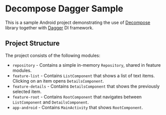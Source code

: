 # Decompose Dagger Sample

This is a sample Android project demonstrating the use of [Decompose](https://github.com/arkivanov/Decompose) library together with [Dagger](https://github.com/google/dagger) DI framework.

## Project Structure

The project consists of the following modules:

- `repository` - Contains a simple in-memory `Repository`, shared in feature modules.
- `feature-list` - Contains `ListComponent` that shows a list of text items. Clicking on an item opens `DetailsComponent`.
- `feature-details` - Contains `DetailsComponent` that shows the previously selected item. 
- `feature-root` - Contains `RootComponent` that navigates between `ListComponent` and `DetailsComponent`.
- `app-android` - Contains `MainActivity` that shows `RootComponent`.
